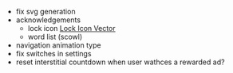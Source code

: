 

- fix svg generation
- acknowledgements
    - lock icon     <a href="https://www.freeiconspng.com/img/29056">Lock Icon Vector</a>
    - word list (scowl)
- navigation animation type
- fix switches in settings
- reset interstitial countdown when user wathces a rewarded ad?
